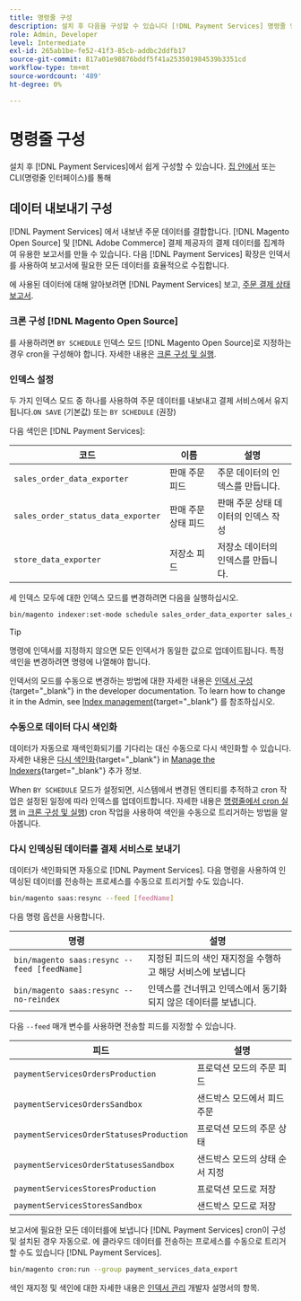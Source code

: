 ```yaml
---
title: 명령줄 구성
description: 설치 후 다음을 구성할 수 있습니다 [!DNL Payment Services] 명령줄 인터페이스(CLI) 사용
role: Admin, Developer
level: Intermediate
exl-id: 265ab1be-fe52-41f3-85cb-addbc2ddfb17
source-git-commit: 817a01e98876bddf5f41a253501984539b3351cd
workflow-type: tm+mt
source-wordcount: '489'
ht-degree: 0%

---
```


# 명령줄 구성

설치 후 [!DNL Payment Services]에서 쉽게 구성할 수 있습니다. [집 안에서](payments-home.md) 또는 CLI(명령줄 인터페이스)를 통해

## 데이터 내보내기 구성

[!DNL Payment Services] 에서 내보낸 주문 데이터를 결합합니다. [!DNL Magento Open Source] 및 [!DNL Adobe Commerce] 결제 제공자의 결제 데이터를 집계하여 유용한 보고서를 만들 수 있습니다. 다음 [!DNL Payment Services] 확장은 인덱서를 사용하여 보고서에 필요한 모든 데이터를 효율적으로 수집합니다.

에 사용된 데이터에 대해 알아보려면 [!DNL Payment Services] 보고, [주문 결제 상태 보고서](order-payment-status.md#data-used-in-the-report).

### 크론 구성 [!DNL Magento Open Source]

를 사용하려면 `BY SCHEDULE` 인덱스 모드 [!DNL Magento Open Source]로 지정하는 경우 cron을 구성해야 합니다. 자세한 내용은 [크론 구성 및 실행](https://devdocs.magento.com/guides/v2.4/config-guide/cli/config-cli-subcommands-cron.html).

### 인덱스 설정

두 가지 인덱스 모드 중 하나를 사용하여 주문 데이터를 내보내고 결제 서비스에서 유지됩니다.`ON SAVE` (기본값) 또는 `BY SCHEDULE` (권장)

다음 색인은 [!DNL Payment Services]:

| 코드 | 이름 | 설명 |
|    ---    |  ---  |  ---  |
| `sales_order_data_exporter` | 판매 주문 피드 | 주문 데이터의 인덱스를 만듭니다. |
| `sales_order_status_data_exporter` | 판매 주문 상태 피드 | 판매 주문 상태 데이터의 인덱스 작성 |
| `store_data_exporter` | 저장소 피드 | 저장소 데이터의 인덱스를 만듭니다. |

세 인덱스 모두에 대한 인덱스 모드를 변경하려면 다음을 실행하십시오.

```bash
bin/magento indexer:set-mode schedule sales_order_data_exporter sales_order_status_data_exporter store_data_exporter
```

>[!TIP]
>
>명령에 인덱서를 지정하지 않으면 모든 인덱서가 동일한 값으로 업데이트됩니다. 특정 색인을 변경하려면 명령에 나열해야 합니다.

인덱서의 모드를 수동으로 변경하는 방법에 대한 자세한 내용은 [인덱서 구성](https://devdocs.magento.com/guides/v2.4/config-guide/cli/config-cli-subcommands-index.html#configure-indexers){target="_blank"} in the developer documentation. To learn how to change it in the Admin, see [Index management](https://docs.magento.com/user-guide/system/index-management.html#change-the-index-mode){target="_blank"} 를 참조하십시오.

### 수동으로 데이터 다시 색인화

데이터가 자동으로 재색인화되기를 기다리는 대신 수동으로 다시 색인화할 수 있습니다. 자세한 내용은 [다시 색인화](https://devdocs.magento.com/guides/v2.4/config-guide/cli/config-cli-subcommands-index.html#reindex){target="_blank"} in [Manage the Indexers](https://devdocs.magento.com/guides/v2.4/config-guide/cli/config-cli-subcommands-index.html){target="_blank"} 추가 정보.

When `BY SCHEDULE` 모드가 설정되면, 시스템에서 변경된 엔티티를 추적하고 cron 작업은 설정된 일정에 따라 인덱스를 업데이트합니다. 자세한 내용은 [명령줄에서 cron 실행](https://devdocs.magento.com/guides/v2.4/config-guide/cli/config-cli-subcommands-cron.html#config-cli-cron-group-run) in [크론 구성 및 실행](https://devdocs.magento.com/guides/v2.4/config-guide/cli/config-cli-subcommands-cron.html)) cron 작업을 사용하여 색인을 수동으로 트리거하는 방법을 알아봅니다.

### 다시 인덱싱된 데이터를 결제 서비스로 보내기

데이터가 색인화되면 자동으로 [!DNL Payment Services]. 다음 명령을 사용하여 인덱싱된 데이터를 전송하는 프로세스를 수동으로 트리거할 수도 있습니다.

```bash
bin/magento saas:resync --feed [feedName]
```

다음 명령 옵션을 사용합니다.

| 명령 | 설명 |
|  ---  |  ---  |
| `bin/magento saas:resync --feed [feedName]` | 지정된 피드의 색인 재지정을 수행하고 해당 서비스에 보냅니다 |
| `bin/magento saas:resync --no-reindex` | 인덱스를 건너뛰고 인덱스에서 동기화되지 않은 데이터를 보냅니다. |

다음 `--feed` 매개 변수를 사용하면 전송할 피드를 지정할 수 있습니다.

| 피드 | 설명 |
|  ---  |  ---  |
| `paymentServicesOrdersProduction` | 프로덕션 모드의 주문 피드 |
| `paymentServicesOrdersSandbox` | 샌드박스 모드에서 피드 주문 |
| `paymentServicesOrderStatusesProduction` | 프로덕션 모드의 주문 상태 |
| `paymentServicesOrderStatusesSandbox` | 샌드박스 모드의 상태 순서 지정 |
| `paymentServicesStoresProduction` | 프로덕션 모드로 저장 |
| `paymentServicesStoresSandbox` | 샌드박스 모드로 저장 |

보고서에 필요한 모든 데이터를에 보냅니다 [!DNL Payment Services] cron이 구성 및 설치된 경우 자동으로. 에 클라우드 데이터를 전송하는 프로세스를 수동으로 트리거할 수도 있습니다 [!DNL Payment Services].

```bash
bin/magento cron:run --group payment_services_data_export
```

색인 재지정 및 색인에 대한 자세한 내용은 [인덱서 관리](https://devdocs.magento.com/guides/v2.4/config-guide/cli/config-cli-subcommands-index.html) 개발자 설명서의 항목.
